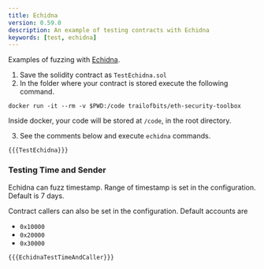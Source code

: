 ```yaml
---
title: Echidna
version: 0.59.0
description: An example of testing contracts with Echidna
keywords: [test, echidna]
---
```


Examples of fuzzing with [Echidna](https://github.com/crytic/echidna).

1. Save the solidity contract as `TestEchidna.sol`
2. In the folder where your contract is stored execute the following command.

```shell
docker run -it --rm -v $PWD:/code trailofbits/eth-security-toolbox
```

Inside docker, your code will be stored at `/code`, in the root directory.

3. See the comments below and execute `echidna` commands.

```solidity
{{{TestEchidna}}}
```

### Testing Time and Sender

Echidna can fuzz timestamp. Range of timestamp is set in the configuration. Default is 7 days.

Contract callers can also be set in the configuration. Default accounts are

- `0x10000`
- `0x20000`
- `0x30000`

```solidity
{{{EchidnaTestTimeAndCaller}}}
```
